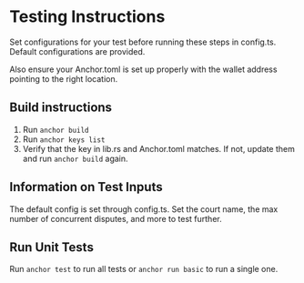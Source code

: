 # Testing Instructions

Set configurations for your test before running these steps in config.ts. Default configurations are provided.

Also ensure your Anchor.toml is set up properly with the wallet address pointing to the right location.

## Build instructions
1. Run `anchor build`
2. Run `anchor keys list`
3. Verify that the key in lib.rs and Anchor.toml matches. If not, update them and run `anchor build` again.

## Information on Test Inputs
The default config is set through config.ts. Set the court name, the max number of concurrent disputes, and more to test further.

## Run Unit Tests
Run `anchor test` to run all tests or `anchor run basic` to run a single one.